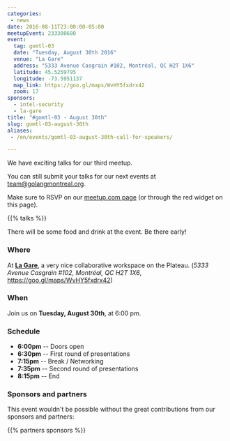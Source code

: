 ```yaml
---
categories:
 - news
date: 2016-08-11T23:00:00-05:00
meetupEvent: 233300680
event:
  tag: gomtl-03
  date: "Tuesday, August 30th 2016"
  venue: "La Gare"
  address: "5333 Avenue Casgrain #102, Montréal, QC H2T 1X6"
  latitude: 45.5259795
  longitude: -73.5951137
  map_link: https://goo.gl/maps/WvHY5fxdrx42
  zoom: 17
sponsors:
  - intel-security
  - la-gare
title: "#gomtl-03 - August 30th"
slug: gomtl-03-august-30th
aliases:
 - /en/events/gomtl-03-august-30th-call-for-speakers/

---
```


<!-- Today we launch the _Call for Speakers_ for our third meetup of this year.

We are looking for lightning talks of 5 minutes, and longer talks of 30 minutes.

It is your opportunity to come and present the nice things you have built or
learned with the community.

Submit your talks to <a
href="mailto:team@golangmontreal.org">team@golangmontreal.org</a>.

-->

We have exciting talks for our third meetup.

You can still submit your talks for our next events at <a
href="mailto:team@golangmontreal.org">team@golangmontreal.org</a>.

Make sure to RSVP on our [meetup.com page](http://www.meetup.com/fr-FR/GolangMontreal/events/233300680/) (or through the red widget on this page).

<!--more-->

{{% talks %}}

There will be some food and drink at the event. Be there early!


### Where

At [**La Gare**](https://garemtl.com/en/), a very nice collaborative workspace
on the Plateau. (_5333 Avenue Casgrain #102, Montréal, QC H2T 1X6_,
https://goo.gl/maps/WvHY5fxdrx42)


### When

Join us on **Tuesday, August 30th**, at 6:00 pm.


### Schedule

* **6:00pm** -- Doors open
* **6:30pm** -- First round of presentations
* **7:15pm** -- Break / Networking
* **7:35pm** -- Second round of presentations
* **8:15pm** -- End


### Sponsors and partners

This event wouldn't be possible without the great contributions from our sponsors and partners:

{{% partners sponsors %}}

<!--We would also like to warmly thank our **partners** for this meetup:-->
